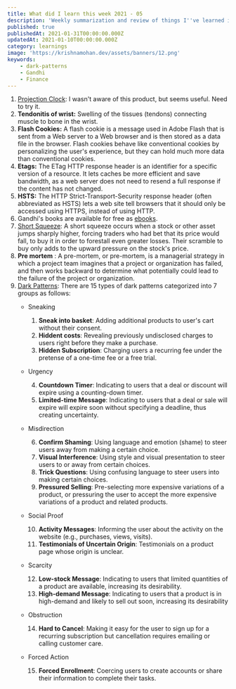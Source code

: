 ```yaml
---
title: What did I learn this week 2021 - 05
description: 'Weekly summarization and review of things I''ve learned in the final week of January 2021'
published: true
publishedAt: 2021-01-31T00:00:00.000Z
updatedAt: 2021-01-10T00:00:00.000Z
category: learnings
image: 'https://krishnamohan.dev/assets/banners/12.png'
keywords: 
    - dark-patterns
    - Gandhi
    - Finance
---
```


1. [Projection Clock](https://en.wikipedia.org/wiki/Projection_clock): I wasn't aware of this product, but seems useful. Need to try it.
2. **Tendonitis of wrist:** Swelling of the tissues (tendons) connecting muscle to bone in the wrist.
3. **Flash Cookies:** A flash cookie is a message used in Adobe Flash that is sent from a Web server to a Web browser and is then stored as a data file in the browser. Flash cookies behave like conventional cookies by personalizing the user's experience, but they can hold much more data than conventional cookies.
4. **Etags:** The ETag HTTP response header is an identifier for a specific version of a resource. It lets caches be more efficient and save bandwidth, as a web server does not need to resend a full response if the content has not changed. 
5. **HSTS:** The HTTP Strict-Transport-Security response header (often abbreviated as HSTS) lets a web site tell browsers that it should only be accessed using HTTPS, instead of using HTTP.
6. Gandhi's books are available for free as [ebooks](https://www.mkgandhi.org/ebks/gandhiebooks.htm).
7. [Short Squeeze](https://www.investopedia.com/terms/s/shortsqueeze.asp): A short squeeze occurs when a stock or other asset jumps sharply higher, forcing traders who had bet that its price would fall, to buy it in order to forestall even greater losses. Their scramble to buy only adds to the upward pressure on the stock's price. 
8. **Pre mortem** : A pre-mortem, or pre-mortem, is a managerial strategy in which a project team imagines that a project or organization has failed, and then works backward to determine what potentially could lead to the failure of the project or organization.
9. [Dark Patterns](https://webtransparency.cs.princeton.edu/dark-patterns/): There are 15 types of dark patterns categorized into 7 groups as follows:
    * Sneaking

        1. **Sneak into basket**: Adding additional products to user's cart without their consent.
        2. **Hiddent costs**: Revealing previously undisclosed charges to users right before they make a purchase.
        3. **Hidden Subscription**: Charging users a recurring fee under the pretense of a one-time fee or a free trial.
    * Urgency
    
        4. **Countdown Timer**: Indicating to users that a deal or discount will expire using a counting-down timer.
        5. **Limited-time Message**: Indicating to users that a deal or sale will expire will expire soon without specifying a deadline, thus creating uncertainty.
    * Misdirection

        6. **Confirm Shaming**: Using language and emotion (shame) to steer users away from making a certain choice.
        7. **Visual Interference**: Using style and visual presentation to steer users to or away from certain choices.
        8. **Trick Questions**: Using confusing language to steer users into making certain choices.
        9. **Pressured Selling**: Pre-selecting more expensive variations of a product, or pressuring the user to accept the more expensive variations of a product and related products.
    * Social Proof

        10. **Activity Messages**: Informing the user about the activity on the website (e.g., purchases, views, visits).
        11. **Testimonials of Uncertain Origin**: Testimonials on a product page whose origin is unclear.
    * Scarcity

        12. **Low-stock Message**: Indicating to users that limited quantities of a product are available, increasing its desirability.
        13. **High-demand Message**: Indicating to users that a product is in high-demand and likely to sell out soon, increasing its desirability
    * Obstruction

        14. **Hard to Cancel**: Making it easy for the user to sign up for a recurring subscription but cancellation requires emailing or calling customer care.
    * Forced Action

        15. **Forced Enrollment**: Coercing users to create accounts or share their information to complete their tasks.